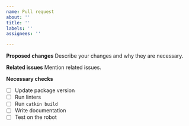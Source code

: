 ```yaml
---
name: Pull request
about: ''
title: ''
labels: ''
assignees: ''

---
```


**Proposed changes**
Describe your changes and why they are necessary.

**Related issues**
Mention related issues.

**Necessary checks**
- [ ] Update package version
- [ ] Run linters
- [ ] Run `catkin build`
- [ ] Write documentation
- [ ] Test on the robot
